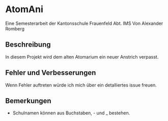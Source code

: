 # AtomAni
Eine Semesterarbeit der Kantonsschule Frauenfeld Abt. IMS
Von Alexander Romberg

## Beschreibung
In diesem Projekt wird dem alten Atomarium ein neuer Anstrich verpasst.

## Fehler und Verbesserungen
Wenn Fehler auftreten würde ich mich über ein detalliertes issue freuen.

## Bemerkungen
- Schulnamen können aus Buchstaben, - und _ bestehen.